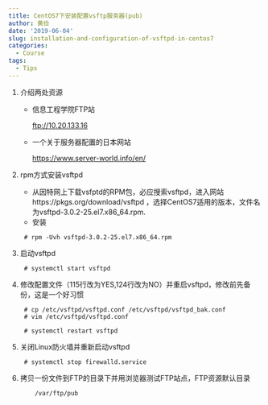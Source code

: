 ```yaml
---
title: CentOS7下安装配置vsftp服务器(pub) 
author: 黄俭
date: '2019-06-04'
slug: installation-and-configuration-of-vsftpd-in-centos7
categories:
  - Course
tags:
  - Tips
---
```

1. 介绍两处资源
    - 信息工程学院FTP站
       
        ftp://10.20.133.16

    - 一个关于服务器配置的日本网站

        https://www.server-world.info/en/

1. rpm方式安装vsftpd
    - 从因特网上下载vsfptd的RPM包，必应搜索vsftpd，进入网站https://pkgs.org/download/vsftpd ，选择CentOS7适用的版本，文件名为vsftpd-3.0.2-25.el7.x86_64.rpm.
    - 安装
     ```shell
      # rpm -Uvh vsftpd-3.0.2-25.el7.x86_64.rpm
     ```
1. 启动vsftpd
    ```shell
     # systemctl start vsftpd
    ```
1. 修改配置文件（115行改为YES,124行改为NO）并重启vsftpd，修改前先备份，这是一个好习惯

    ```shell
     # cp /etc/vsftpd/vsftpd.conf /etc/vsftpd/vsftpd_bak.conf
     # vim /etc/vsftpd/vsftpd.conf
    ```

    ```shell
     # systemctl restart vsftpd
    ```
1. 关闭Linux防火墙并重新启动vsftpd
   
    ```shell
     # systemctl stop firewalld.service
    ```

1. 拷贝一份文件到FTP的目录下并用浏览器测试FTP站点，FTP资源默认目录
    ```shell
        /var/ftp/pub
    ```
